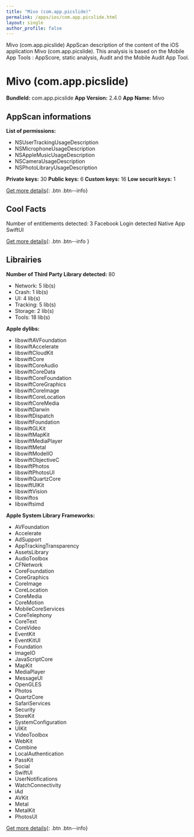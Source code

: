 ```yaml
---
title: "Mivo (com.app.picslide)"
permalink: /apps/ios/com.app.picslide.html
layout: single
author_profile: false
---
```

Mivo (com.app.picslide) AppScan description of the content of the iOS application Mivo (com.app.picslide). This analysis is based on the Mobile App Tools : AppScore, static analysis, Audit and the Mobile Audit App Tool.

# Mivo (com.app.picslide)

**BundleId:** com.app.picslide
**App Version:** 2.4.0
**App Name:** Mivo


## AppScan informations 

**List of permissions:** 
- NSUserTrackingUsageDescription
- NSMicrophoneUsageDescription
- NSAppleMusicUsageDescription
- NSCameraUsageDescription
- NSPhotoLibraryUsageDescription
  
  
**Private keys:** 30
**Public keys:** 6
**Custom keys:** 16
**Low securit keys:** 1
  
[Get more details](/pricing.html){: .btn .btn--info}

## Cool Facts

Number of entitlements detected: 3
Facebook Login detected
Native App
SwiftUI
  
[Get more details](/pricing.html){: .btn .btn--info }

## Librairies 
**Number of Third Party Library detected:** 80
- Network: 5 lib(s)
- Crash: 1 lib(s)
- UI: 4 lib(s)
- Tracking: 5 lib(s)
- Storage: 2 lib(s)
- Tools: 18 lib(s)


**Apple dylibs:**
- libswiftAVFoundation
- libswiftAccelerate
- libswiftCloudKit
- libswiftCore
- libswiftCoreAudio
- libswiftCoreData
- libswiftCoreFoundation
- libswiftCoreGraphics
- libswiftCoreImage
- libswiftCoreLocation
- libswiftCoreMedia
- libswiftDarwin
- libswiftDispatch
- libswiftFoundation
- libswiftGLKit
- libswiftMapKit
- libswiftMediaPlayer
- libswiftMetal
- libswiftModelIO
- libswiftObjectiveC
- libswiftPhotos
- libswiftPhotosUI
- libswiftQuartzCore
- libswiftUIKit
- libswiftVision
- libswiftos
- libswiftsimd


**Apple System Library Frameworks:**
- AVFoundation
- Accelerate
- AdSupport
- AppTrackingTransparency
- AssetsLibrary
- AudioToolbox
- CFNetwork
- CoreFoundation
- CoreGraphics
- CoreImage
- CoreLocation
- CoreMedia
- CoreMotion
- MobileCoreServices
- CoreTelephony
- CoreText
- CoreVideo
- EventKit
- EventKitUI
- Foundation
- ImageIO
- JavaScriptCore
- MapKit
- MediaPlayer
- MessageUI
- OpenGLES
- Photos
- QuartzCore
- SafariServices
- Security
- StoreKit
- SystemConfiguration
- UIKit
- VideoToolbox
- WebKit
- Combine
- LocalAuthentication
- PassKit
- Social
- SwiftUI
- UserNotifications
- WatchConnectivity
- iAd
- AVKit
- Metal
- MetalKit
- PhotosUI


  
[Get more details](/pricing.html){: .btn .btn--info}

